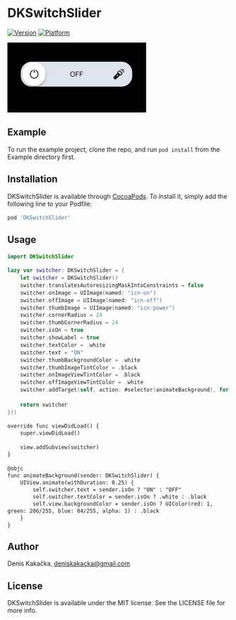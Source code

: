 # DKSwitchSlider

[![Version](https://img.shields.io/cocoapods/v/DKSwitchSlider.svg?style=flat)](https://cocoapods.org/pods/DKSwitchSlider)
[![Platform](https://img.shields.io/cocoapods/p/DKSwitchSlider.svg?style=flat)](https://cocoapods.org/pods/DKSwitchSlider)

![](_dkswitchslider.gif) 

## Example

To run the example project, clone the repo, and run `pod install` from the Example directory first.

## Installation

DKSwitchSlider is available through [CocoaPods](https://cocoapods.org). To install
it, simply add the following line to your Podfile:

```ruby
pod 'DKSwitchSlider'
```

## Usage

```swift
import DKSwitchSlider
```

```swift
lazy var switcher: DKSwitchSlider = {
    let switcher = DKSwitchSlider()
    switcher.translatesAutoresizingMaskIntoConstraints = false
    switcher.onImage = UIImage(named: "icn-on")
    switcher.offImage = UIImage(named: "icn-off")
    switcher.thumbImage = UIImage(named: "icn-power")
    switcher.cornerRadius = 24
    switcher.thumbCornerRadius = 24
    switcher.isOn = true
    switcher.showLabel = true
    switcher.textColor = .white
    switcher.text = "ON"
    switcher.thumbBackgroundColor = .white
    switcher.thumbImageTintColor = .black
    switcher.onImageViewTintColor = .black
    switcher.offImageViewTintColor = .white
    switcher.addTarget(self, action: #selector(animateBackground), for: .valueChanged)

    return switcher
}()
```

```
override func viewDidLoad() {
    super.viewDidLoad()
    
    view.addSubview(switcher)
}

@objc
func animateBackground(sender: DKSwitchSlider) {
    UIView.animate(withDuration: 0.25) {
        self.switcher.text = sender.isOn ? "ON" : "OFF"
        self.switcher.textColor = sender.isOn ? .white : .black
        self.view.backgroundColor = sender.isOn ? UIColor(red: 1, green: 206/255, blue: 84/255, alpha: 1) : .black
    }
}
```

## Author

Denis Kakačka, deniskakacka@gmail.com

## License

DKSwitchSlider is available under the MIT license. See the LICENSE file for more info.
